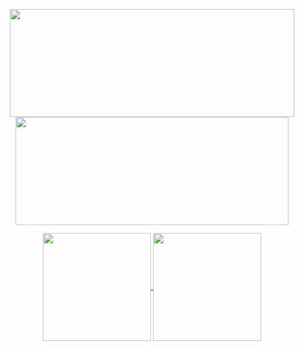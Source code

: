 <p align="center">
  <a href="https://github.com/anuraghazra/github-readme-stats">
    <img align="center" height="190" width = "500" src="https://github-readme-stats-peach-two.vercel.app/api/wakatime?username=renn08&theme=dracula&layout=compact" />
  </a>
  <a href="https://github.com/anuraghazra/github-readme-stats">
    <img align="center" height="190" width = "480" src="https://github-readme-stats.vercel.app/api/top-langs/?username=renn08&hide=Tex&theme=dracula&layout=compact&langs_count=8" />
  </a>
</p>
<p align="center">
  <a href="https://github.com/anuraghazra/github-readme-stats">
    <img align="center" height="190" src="https://github-readme-stats.vercel.app/api?username=renn08&show_icons=true&count_private=true&include_all_commits=true&theme=dracula" />
  </a>
  <a href="https://github.com/anuraghazra/github-readme-stats">
    <img align="center" height="190" src="https://github-readme-stats.vercel.app/api/top-langs/?username=renn08&hide=Tex&theme=dracula&layout=compact&langs_count=8" />
  </a>
</p>
